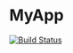 MyApp
===========
[![Build Status](https://travis-ci.org/chapuzzo/myApp.png?branch=master)](https://travis-ci.org/chapuzzo/myApp)
